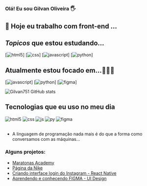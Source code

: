 ### Olá! Eu sou Gilvan Oliveira  🖐️ 
## 🔭 Hoje eu trabalho com front-end ...
## *Topicos* que estou estudando...

[![html5](https://img.shields.io/badge/HTML5-E34F26?style=for-the-badge&logo=html5&logoColor=white)]
[![css](https://img.shields.io/badge/CSS3-1572B6?style=for-the-badge&logo=css3&logoColor=white)]
[![javascript](https://img.shields.io/badge/JavaScript-323330?style=for-the-badge&logo=javascript&logoColor=F7DF1E)]
[![python](https://img.shields.io/badge/Python-14354C?style=for-the-badge&logo=python&logoColor=white)]
## Atualmente estou focado em...🔨🔨🔨
[![javascript](https://img.shields.io/badge/JavaScript-323330?style=for-the-badge&logo=javascript&logoColor=F7DF1E)]
[![python](https://img.shields.io/badge/Python-14354C?style=for-the-badge&logo=python&logoColor=white)]
[![figma](https://img.shields.io/badge/Figma-F24E1E?style=for-the-badge&logo=figma&logoColor=white)]

![Gilvan751 GitHub stats](https://github-readme-stats.vercel.app/api?username=Gilvan751&show_icons=true&theme=dracula&count_private=true)

## Tecnologias que eu uso no meu dia

<div style="display: inline_block">
  <img align="center" alt="html5" src="https://img.shields.io/badge/HTML5-E34F26?style=for-the-badge&logo=html5&logoColor=white" />
  <img align="center" alt="css" src="https://img.shields.io/badge/CSS3-1572B6?style=for-the-badge&logo=css3&logoColor=white" />
  <img align="center" alt="js" src="https://img.shields.io/badge/JavaScript-F7DF1E?style=for-the-badge&logo=javascript&logoColor=black" />
  <img align="center" alt="py" src="https://img.shields.io/badge/Python-14354C?style=for-the-badge&logo=python&logoColor=white" />
  <img align="center" alt="figma" src="https://img.shields.io/badge/Figma-F24E1E?style=for-the-badge&logo=figma&logoColor=white" />
  
</div><br/>

- A linguagem de programação nada mais é do que a forma como conversamos com as máquinas...

### Alguns projetos:
- [ Maratonas Academy](https://github.com/Gilvan751/maratona-academy-javascript)<br/>
- [Página da Nike](https://github.com/Gilvan751/Pagina-Nike)<br/>
- [Criando interface login do Instagram - React Native](https://youtu.be/pSV9Wh_p2Cg)<br/>
- [Aprendendo e conhecendo FIGMA - UI Design](https://youtu.be/KRCfX25yFf4)<br/>



<!--
**Gilvan751/Gilvan751** is a ✨ _special_ ✨ repository because its `README.md` (this file) appears on your GitHub profile.

Here are some ideas to get you started:

- 🔭 I’m currently working on ...
- 🌱 I’m currently learning ...
- 👯 I’m looking to collaborate on ...
- 🤔 I’m looking for help with ...
- 💬 Ask me about ...
- 📫 How to reach me: ...
- 😄 Pronouns: ...
- ⚡ Fun fact: ...
-->
